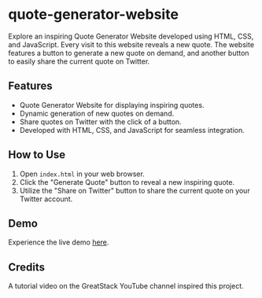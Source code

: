 # quote-generator-website

Explore an inspiring Quote Generator Website developed using HTML, CSS, and JavaScript. Every visit to this website reveals a new quote. The website features a button to generate a new quote on demand, and another button to easily share the current quote on Twitter.

## Features

- Quote Generator Website for displaying inspiring quotes.
- Dynamic generation of new quotes on demand.
- Share quotes on Twitter with the click of a button.
- Developed with HTML, CSS, and JavaScript for seamless integration.

## How to Use

1. Open `index.html` in your web browser.
2. Click the "Generate Quote" button to reveal a new inspiring quote.
3. Utilize the "Share on Twitter" button to share the current quote on your Twitter account.

## Demo

Experience the live demo [here](https://chamindud.github.io/quote-generator-website/).

## Credits

A tutorial video on the GreatStack YouTube channel inspired this project.
